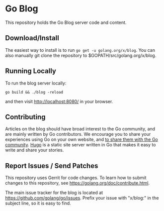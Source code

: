 # Go Blog

This repository holds the Go Blog server code and content.

## Download/Install

The easiest way to install is to run `go get -u golang.org/x/blog`. You can also
manually git clone the repository to \$GOPATH/src/golang.org/x/blog.

## Running Locally

To run the blog server locally:

```
go build && ./blog -reload
```

and then visit [http://localhost:8080/](http://localhost:8080) in your browser.

## Contributing

Articles on the blog should have broad interest to the Go community, and
are mainly written by Go contributors. We encourage you to share your
experiences using Go on your own website, and [to share them with the Go
community][community]. [Hugo][hugo] is a static site server written in Go that
makes it easy to write and share your stories.

[community]: https://golang.org/help/
[hugo]: https://gohugo.io/

## Report Issues / Send Patches

This repository uses Gerrit for code changes. To learn how to submit changes to
this repository, see https://golang.org/doc/contribute.html.

The main issue tracker for the blog is located at
https://github.com/golang/go/issues. Prefix your issue with "x/blog:" in the
subject line, so it is easy to find.
